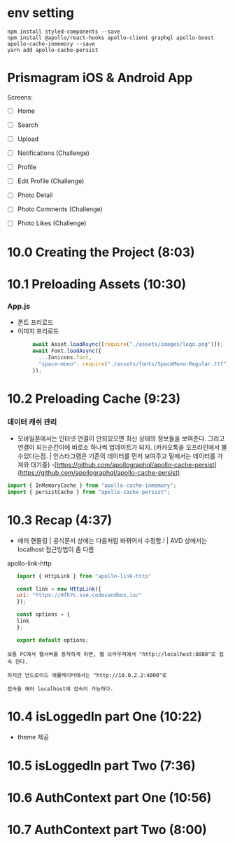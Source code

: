 # env setting

```
npm install styled-components --save
npm install @apollo/react-hooks apollo-client graphql apollo-boost apollo-cache-inmemory --save
yarn add apollo-cache-persist
```

# Prismagram iOS & Android App

Screens:

- [ ] Home
- [ ] Search
- [ ] Upload
- [ ] Notifications (Challenge)
- [ ] Profile
- [ ] Edit Profile (Challenge)
- [ ] Photo Detail
- [ ] Photo Comments (Challenge)
- [ ] Photo Likes (Challenge)


 # 10.0 Creating the Project (8:03)
 
 # 10.1 Preloading Assets (10:30)

 ### App.js
- 폰트 프리로드
- 이미지 프리로드
```js
        await Asset.loadAsync([require("./assets/images/logo.png")]);
        await Font.loadAsync({
          ...Ionicons.font,
          "space-mono": require("./assets/fonts/SpaceMono-Regular.ttf")
        });
```
 
 # 10.2 Preloading Cache (9:23)

### 데이터 캐쉬 관리
 - 모바일폰에서는 인터넷 연결이 안되있으면 최신 상태의 정보들을 보여준다. 그리고 연결이 되는순간이에 비로소 하나씩 업데이트가 되지.
 (카카오톡을 오프라인에서 볼수있다는점. | 인스타그램은 기존의 데이터를 먼저 보여주고 밑에서는 데이터를 가져와 대기중)
 -[https://github.com/apollographql/apollo-cache-persist](https://github.com/apollographql/apollo-cache-persist)
```js
import { InMemoryCache } from "apollo-cache-inmemory";
import { persistCache } from "apollo-cache-persist";


```

 # 10.3 Recap (4:37)
 
 - 애러 핸들링 | 공식문서 상에는 다음처럼 바뀌어서 수정함.! | AVD 상에서는 localhost 접근방법이 좀 다름 

 apollo-link-http

 ```js
    import { HttpLink } from "apollo-link-http"

    const link = new HttpLink({
    uri: "https://0fh7c.sse.codesandbox.io/"
    });

    const options = {
    link
    };

    export default options;

 ```
 ```
 보통 PC에서 웹서버를 동작하게 하면, 웹 브라우져에서 "http://localhost:8080"로 접속 한다.

하지만 안드로이드 에뮬레이터에서는 "http://10.0.2.2:4000"로

접속을 해야 localhost에 접속이 가능하다.
 ```

 # 10.4 isLoggedIn part One (10:22)

 - theme 제공
 
 # 10.5 isLoggedIn part Two (7:36)
 
 # 10.6 AuthContext part One (10:56)
 
 # 10.7 AuthContext part Two (8:00)